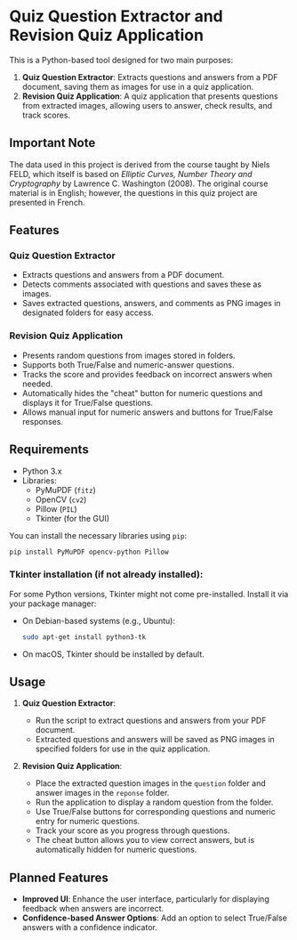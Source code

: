 # Quiz Question Extractor and Revision Quiz Application

This is a Python-based tool designed for two main purposes:

1. **Quiz Question Extractor**: Extracts questions and answers from a PDF document, saving them as images for use in a quiz application.
2. **Revision Quiz Application**: A quiz application that presents questions from extracted images, allowing users to answer, check results, and track scores.

## Important Note

The data used in this project is derived from the course taught by Niels FELD, which itself is based on *Elliptic Curves, Number Theory and Cryptography* by Lawrence C. Washington (2008). The original course material is in English; however, the questions in this quiz project are presented in French.

## Features

### Quiz Question Extractor
- Extracts questions and answers from a PDF document.
- Detects comments associated with questions and saves these as images.
- Saves extracted questions, answers, and comments as PNG images in designated folders for easy access.

### Revision Quiz Application
- Presents random questions from images stored in folders.
- Supports both True/False and numeric-answer questions.
- Tracks the score and provides feedback on incorrect answers when needed.
- Automatically hides the "cheat" button for numeric questions and displays it for True/False questions.
- Allows manual input for numeric answers and buttons for True/False responses.

## Requirements

- Python 3.x
- Libraries:
  - PyMuPDF (`fitz`)
  - OpenCV (`cv2`)
  - Pillow (`PIL`)
  - Tkinter (for the GUI)

You can install the necessary libraries using `pip`:

```bash
pip install PyMuPDF opencv-python Pillow
```

### Tkinter installation (if not already installed):
For some Python versions, Tkinter might not come pre-installed. Install it via your package manager:
- On Debian-based systems (e.g., Ubuntu):
  ```bash
  sudo apt-get install python3-tk
  ```
- On macOS, Tkinter should be installed by default.

## Usage

1. **Quiz Question Extractor**:
   - Run the script to extract questions and answers from your PDF document.
   - Extracted questions and answers will be saved as PNG images in specified folders for use in the quiz application.

2. **Revision Quiz Application**:
   - Place the extracted question images in the `question` folder and answer images in the `reponse` folder.
   - Run the application to display a random question from the folder.
   - Use True/False buttons for corresponding questions and numeric entry for numeric questions.
   - Track your score as you progress through questions.
   - The cheat button allows you to view correct answers, but is automatically hidden for numeric questions.

## Planned Features

- **Improved UI**: Enhance the user interface, particularly for displaying feedback when answers are incorrect.
- **Confidence-based Answer Options**: Add an option to select True/False answers with a confidence indicator.